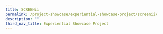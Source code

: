 ```yaml
---
title: SCREENii
permalink: /project-showcase/experiential-showcase-project/screenii/
description: ""
third_nav_title: Experiential Showcase Project
---
```

